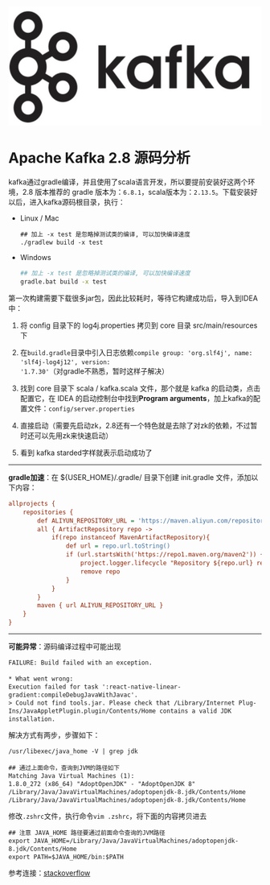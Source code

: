 ![](./docs/images/logo.jpeg)

# Apache Kafka 2.8 源码分析

kafka通过gradle编译，并且使用了scala语言开发，所以要提前安装好这两个环境，2.8 版本推荐的 gradle 版本为：`6.8.1`，scala版本为：`2.13.5`。下载安装好以后，进入kafka源码根目录，执行：

- Linux / Mac

  ```shell
  ## 加上 -x test 是忽略掉测试类的编译, 可以加快编译速度
  ./gradlew build -x test

- Windows

  ```bash
  ## 加上 -x test 是忽略掉测试类的编译, 可以加快编译速度
  gradle.bat build -x test

第一次构建需要下载很多jar包，因此比较耗时，等待它构建成功后，导入到IDEA中：

1. 将 config 目录下的 log4j.properties 拷贝到 core 目录 src/main/resources下
2. 在`build.gradle`目录中引入日志依赖`compile group: 'org.slf4j', name: 'slf4j-log4j12', version: '1.7.30'`（对gradle不熟悉，暂时这样子解决）

3. 找到 core 目录下 scala / kafka.scala 文件，那个就是 kafka 的启动类，点击配置它，在 IDEA 的启动控制台中找到**Program arguments**，加上kafka的配置文件：`config/server.properties`
4. 直接启动（需要先启动zk，2.8还有一个特色就是去除了对zk的依赖，不过暂时还可以先用zk来快速启动）
5. 看到 kafka starded字样就表示启动成功了

------

**gradle加速**：在 ${USER_HOME}/.gradle/ 目录下创建 init.gradle 文件，添加以下内容：

```ini
allprojects {
    repositories {
        def ALIYUN_REPOSITORY_URL = 'https://maven.aliyun.com/repository/public'
        all { ArtifactRepository repo ->
            if(repo instanceof MavenArtifactRepository){
                def url = repo.url.toString()
                if (url.startsWith('https://repo1.maven.org/maven2')) {
                    project.logger.lifecycle "Repository ${repo.url} replaced by $ALIYUN_REPOSITORY_URL."
                    remove repo
                }
            }
        }
        maven { url ALIYUN_REPOSITORY_URL }
    }
}
```

------

**可能异常**：源码编译过程中可能出现

```shell
FAILURE: Build failed with an exception.

* What went wrong:
Execution failed for task ':react-native-linear-gradient:compileDebugJavaWithJavac'.
> Could not find tools.jar. Please check that /Library/Internet Plug-Ins/JavaAppletPlugin.plugin/Contents/Home contains a valid JDK installation.
```

解决方式有两步，步骤如下：

```shell
/usr/libexec/java_home -V | grep jdk

## 通过上面命令，查询到JVM的路径如下
Matching Java Virtual Machines (1):
1.8.0_272 (x86_64) "AdoptOpenJDK" - "AdoptOpenJDK 8" /Library/Java/JavaVirtualMachines/adoptopenjdk-8.jdk/Contents/Home
/Library/Java/JavaVirtualMachines/adoptopenjdk-8.jdk/Contents/Home
```

修改`.zshrc`文件，执行命令`vim .zshrc`，将下面的内容拷贝进去

```shell
## 注意 JAVA_HOME 路径要通过前面命令查询的JVM路径
export JAVA_HOME=/Library/Java/JavaVirtualMachines/adoptopenjdk-8.jdk/Contents/Home
export PATH=$JAVA_HOME/bin:$PATH
```

参考连接：[stackoverflow](https://stackoverflow.com/questions/64968851/could-not-find-tools-jar-please-check-that-library-internet-plug-ins-javaapple)

